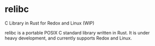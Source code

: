 # relibc
C Library in Rust for Redox and Linux (WIP)


relibc is a portable POSIX C standard library written in Rust. It is under heavy development, and currently supports Redox and Linux.
